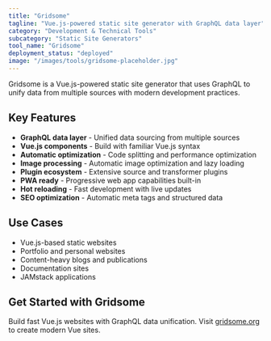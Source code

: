 ```yaml
---
title: "Gridsome"
tagline: "Vue.js-powered static site generator with GraphQL data layer"
category: "Development & Technical Tools"
subcategory: "Static Site Generators"
tool_name: "Gridsome"
deployment_status: "deployed"
image: "/images/tools/gridsome-placeholder.jpg"
---
```

Gridsome is a Vue.js-powered static site generator that uses GraphQL to unify data from multiple sources with modern development practices.

## Key Features

- **GraphQL data layer** - Unified data sourcing from multiple sources
- **Vue.js components** - Build with familiar Vue.js syntax
- **Automatic optimization** - Code splitting and performance optimization
- **Image processing** - Automatic image optimization and lazy loading
- **Plugin ecosystem** - Extensive source and transformer plugins
- **PWA ready** - Progressive web app capabilities built-in
- **Hot reloading** - Fast development with live updates
- **SEO optimization** - Automatic meta tags and structured data

## Use Cases

- Vue.js-based static websites
- Portfolio and personal websites
- Content-heavy blogs and publications
- Documentation sites
- JAMstack applications

## Get Started with Gridsome

Build fast Vue.js websites with GraphQL data unification. Visit [gridsome.org](https://gridsome.org) to create modern Vue sites.